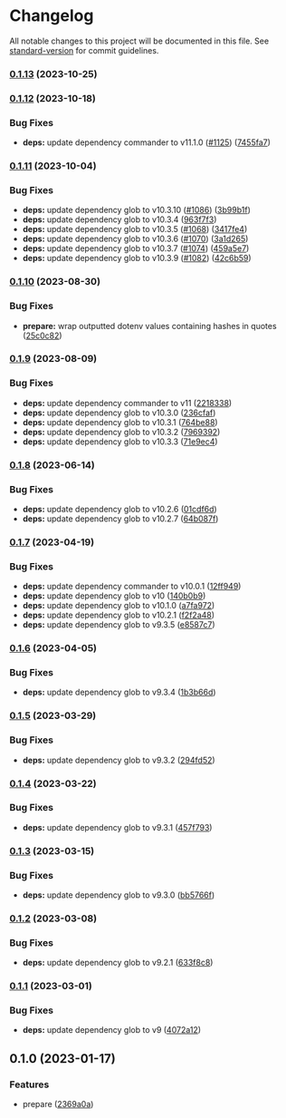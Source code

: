# Changelog

All notable changes to this project will be documented in this file. See [standard-version](https://github.com/conventional-changelog/standard-version) for commit guidelines.

### [0.1.13](https://github.com/iendeavor/import-meta-env/compare/prepare0.1.12...prepare0.1.13) (2023-10-25)

### [0.1.12](https://github.com/iendeavor/import-meta-env/compare/prepare0.1.11...prepare0.1.12) (2023-10-18)


### Bug Fixes

* **deps:** update dependency commander to v11.1.0 ([#1125](https://github.com/iendeavor/import-meta-env/issues/1125)) ([7455fa7](https://github.com/iendeavor/import-meta-env/commit/7455fa73384d5cc7430f399a0c69c4117a188ed5))

### [0.1.11](https://github.com/iendeavor/import-meta-env/compare/prepare0.1.10...prepare0.1.11) (2023-10-04)


### Bug Fixes

* **deps:** update dependency glob to v10.3.10 ([#1086](https://github.com/iendeavor/import-meta-env/issues/1086)) ([3b99b1f](https://github.com/iendeavor/import-meta-env/commit/3b99b1f3628a3f4c52106567e2b7810353af06f9))
* **deps:** update dependency glob to v10.3.4 ([963f7f3](https://github.com/iendeavor/import-meta-env/commit/963f7f3f73a5c77a24e35dea55caae59354fc5ce))
* **deps:** update dependency glob to v10.3.5 ([#1068](https://github.com/iendeavor/import-meta-env/issues/1068)) ([3417fe4](https://github.com/iendeavor/import-meta-env/commit/3417fe48431e1d92b816b62ffc8899c5170064ef))
* **deps:** update dependency glob to v10.3.6 ([#1070](https://github.com/iendeavor/import-meta-env/issues/1070)) ([3a1d265](https://github.com/iendeavor/import-meta-env/commit/3a1d26564a39b6487c654e9870b24c1d730ccec2))
* **deps:** update dependency glob to v10.3.7 ([#1074](https://github.com/iendeavor/import-meta-env/issues/1074)) ([459a5e7](https://github.com/iendeavor/import-meta-env/commit/459a5e755f26b6fea0235757d1f956eb05d987ba))
* **deps:** update dependency glob to v10.3.9 ([#1082](https://github.com/iendeavor/import-meta-env/issues/1082)) ([42c6b59](https://github.com/iendeavor/import-meta-env/commit/42c6b5937aebaa8aaea9018809d3637a6d310e84))

### [0.1.10](https://github.com/iendeavor/import-meta-env/compare/prepare0.1.9...prepare0.1.10) (2023-08-30)


### Bug Fixes

* **prepare:** wrap outputted dotenv values containing hashes in quotes ([25c0c82](https://github.com/iendeavor/import-meta-env/commit/25c0c824f3dc440f7963634c40e328c3c97a87e4))

### [0.1.9](https://github.com/iendeavor/import-meta-env/compare/prepare0.1.8...prepare0.1.9) (2023-08-09)


### Bug Fixes

* **deps:** update dependency commander to v11 ([2218338](https://github.com/iendeavor/import-meta-env/commit/2218338974827fa45fcf7f16ac03d312227a398a))
* **deps:** update dependency glob to v10.3.0 ([236cfaf](https://github.com/iendeavor/import-meta-env/commit/236cfafd09cae8e5e803dc47a062506de0699229))
* **deps:** update dependency glob to v10.3.1 ([764be88](https://github.com/iendeavor/import-meta-env/commit/764be88051b255e1b93250bdf979724f8776a11d))
* **deps:** update dependency glob to v10.3.2 ([7969392](https://github.com/iendeavor/import-meta-env/commit/79693920240295c2d607a199a078147eecc4c50a))
* **deps:** update dependency glob to v10.3.3 ([71e9ec4](https://github.com/iendeavor/import-meta-env/commit/71e9ec46a99333323a87cc609f956354c8054897))

### [0.1.8](https://github.com/iendeavor/import-meta-env/compare/prepare0.1.7...prepare0.1.8) (2023-06-14)


### Bug Fixes

* **deps:** update dependency glob to v10.2.6 ([01cdf6d](https://github.com/iendeavor/import-meta-env/commit/01cdf6d347536506554c2ba4813ed97822b423f1))
* **deps:** update dependency glob to v10.2.7 ([64b087f](https://github.com/iendeavor/import-meta-env/commit/64b087f7012fc5a33c54cc439dc609a3a1a2bd63))

### [0.1.7](https://github.com/iendeavor/import-meta-env/compare/prepare0.1.6...prepare0.1.7) (2023-04-19)


### Bug Fixes

* **deps:** update dependency commander to v10.0.1 ([12ff949](https://github.com/iendeavor/import-meta-env/commit/12ff94943f97a602c36c252a226a7f21c4a7cee6))
* **deps:** update dependency glob to v10 ([140b0b9](https://github.com/iendeavor/import-meta-env/commit/140b0b96bbc41b0d35e96781fd855036f0339be8))
* **deps:** update dependency glob to v10.1.0 ([a7fa972](https://github.com/iendeavor/import-meta-env/commit/a7fa97267b9dc307f8cda5191bb4f3ebf74cae72))
* **deps:** update dependency glob to v10.2.1 ([f2f2a48](https://github.com/iendeavor/import-meta-env/commit/f2f2a48f40b11dfc8f83d36c9276eb845f2cdaef))
* **deps:** update dependency glob to v9.3.5 ([e8587c7](https://github.com/iendeavor/import-meta-env/commit/e8587c74391223bf03a12639b4228a7b330d5f9c))

### [0.1.6](https://github.com/iendeavor/import-meta-env/compare/prepare0.1.5...prepare0.1.6) (2023-04-05)


### Bug Fixes

* **deps:** update dependency glob to v9.3.4 ([1b3b66d](https://github.com/iendeavor/import-meta-env/commit/1b3b66d3e020cf0f17e99d24cc7835b9e0ce161e))

### [0.1.5](https://github.com/iendeavor/import-meta-env/compare/prepare0.1.4...prepare0.1.5) (2023-03-29)


### Bug Fixes

* **deps:** update dependency glob to v9.3.2 ([294fd52](https://github.com/iendeavor/import-meta-env/commit/294fd52c3a0ba57904e4e82ca498f7377f847086))

### [0.1.4](https://github.com/iendeavor/import-meta-env/compare/prepare0.1.3...prepare0.1.4) (2023-03-22)


### Bug Fixes

* **deps:** update dependency glob to v9.3.1 ([457f793](https://github.com/iendeavor/import-meta-env/commit/457f79346636785d036be4080abf360cea989d04))

### [0.1.3](https://github.com/iendeavor/import-meta-env/compare/prepare0.1.2...prepare0.1.3) (2023-03-15)


### Bug Fixes

* **deps:** update dependency glob to v9.3.0 ([bb5766f](https://github.com/iendeavor/import-meta-env/commit/bb5766ffa00ab56b767ebd68233fc7bf2ec5b435))

### [0.1.2](https://github.com/iendeavor/import-meta-env/compare/prepare0.1.1...prepare0.1.2) (2023-03-08)


### Bug Fixes

* **deps:** update dependency glob to v9.2.1 ([633f8c8](https://github.com/iendeavor/import-meta-env/commit/633f8c8dc3dedb3d7562e9ef74e6c8d59ffdd3ca))

### [0.1.1](https://github.com/iendeavor/import-meta-env/compare/prepare0.1.0...prepare0.1.1) (2023-03-01)


### Bug Fixes

* **deps:** update dependency glob to v9 ([4072a12](https://github.com/iendeavor/import-meta-env/commit/4072a127af43b994949ad5842c9cd01e6c64616f))

## 0.1.0 (2023-01-17)


### Features

* prepare ([2369a0a](https://github.com/iendeavor/import-meta-env/commit/2369a0a1d2592c8e14a61a6c4af92f43995ea984))
